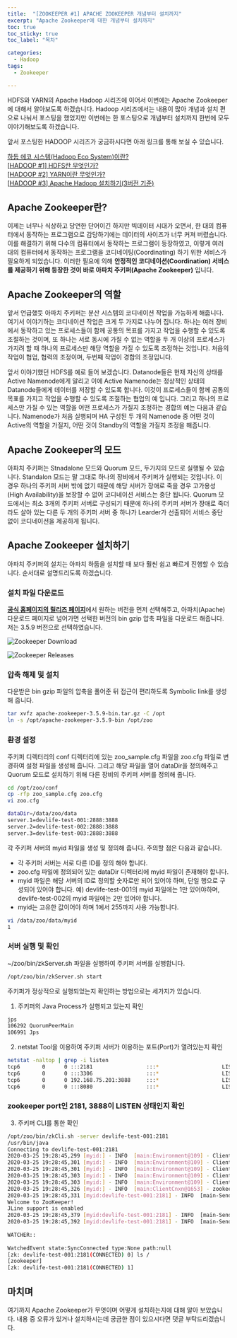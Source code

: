 ```yaml
---
title:  "[ZOOKEEPER #1] APACHE ZOOKEEPER 개념부터 설치까지"
excerpt: "Apache Zookeeper에 대한 개념부터 설치까지"
toc: true
toc_sticky: true
toc_label: "목차"

categories:
  - Hadoop
tags:
  - Zookeeper

---
```


HDFS와 YARN의 Apache Hadoop 시리즈에 이어서 이번에는 Apache Zookeeper에 대해서 알아보도록 하겠습니다. Hadoop 시리즈에서는 내용이 많아 개념과 설치 편으로 나눠서 포스팅을 했었지만 이번에는 한 포스팅으로 개념부터 설치까지 한번에 모두 이야기해보도록 하겠습니다. 



앞서 포스팅한 HADOOP 시리즈가 궁금하시다면 아래 링크를 통해 보실 수 있습니다.



[하둡 에코 시스템(Hadoop Eco System)이란?](https://onestep-log.com/hadoop/hadoop-eco/)  
[[HADOOP #1\] HDFS란 무엇인가?](https://onestep-log.com/hadoop/hdfs/)  
[[HADOOP #2\] YARN이란 무엇인가?](https://onestep-log.com/hadoop/yarn/)  
[[HADOOP #3\] Apache Hadoop 설치하기(3버전 기준)](https://onestep-log.com/hadoop/install-hadoop/)  



## Apache Zookeeper란?

이제는 너무나 식상하고 당연한 단어이긴 하지만 빅데이터 시대가 오면서, 한 대의 컴퓨터에서 동작하는 프로그램으로 감당하기에는 데이터의 사이즈가 너무 커져 버렸습니다. 이를 해결하기 위해 다수의 컴퓨터에서 동작하는 프로그램이 등장하였고, 이렇게 여러 대의 컴퓨터에서 동작하는 프로그램을 코디네이팅(Coordinating) 하기 위한 서비스가 필요하게 되었습니다. 이러한 필요에 의해 **안정적인 코디네이션(Coordination) 서비스를 제공하기 위해 등장한 것이 바로 아파치 주키퍼(Apache Zookeeper)** 입니다.



## Apache Zookeeper의 역할

앞서 언급했듯 아파치 주키퍼는 분산 시스템의 코디네이션 작업을 가능하게 해줍니다. 여기서 이야기하는 코디네이션 작업은 크게 두 가지로 나누어 집니다. 하나는 여러 장비에서 동작하고 있는 프로세스들이 함께 공통의 목표를 가지고 작업을 수행할 수 있도록 조절하는 것이며, 또 하나는 서로 동시에 가질 수 없는 역할을 두 개 이상의 프로세스가 가지려 할 때 하나의 프로세스만 해당 역할을 가질 수 있도록 조정하는 것입니다. 처음의 작업이 협업, 협력의 조정이며, 두번째 작업이 경합의 조정입니다.



앞서 이야기했던 HDFS를 예로 들어 보겠습니다. Datanode들은 현재 자신의 상태를 Active Namenode에게 알리고 이에 Active Namenode는 정상적인 상태의 Datanode들에게 데이터를 저장할 수 있도록 합니다. 이것이 프로세스들이 함께 공통의 목표를 가지고 작업을 수행할 수 있도록 조절하는 협업의 예 입니다. 그리고 하나의 프로세스만 가질 수 있는 역할을 어떤 프로세스가 가질지 조정하는 경합의 예는 다음과 같습니다. Namenode가 처음 실행되며 HA 구성된 두 개의 Namenode 중 어떤 것이 Active의 역할을 가질지, 어떤 것이 Standby의 역할을 가질지 조정을 해줍니다.



## Apache Zookeeper의 모드

아파치 주키퍼는 Stnadalone 모드와 Quorum 모드, 두가지의 모드로 실행될 수 있습니다. Standalon 모드는 말 그대로 하나의 장비에서 주키퍼가 실행되는 것입니다. 이 경우 하나의 주키퍼 서버 밖에 없기 때문에 해당 서버가 장애로 죽을 경우 고가용성(High Availability)을 보장할 수 없어 코디네이션 서비스는 중단 됩니다. Quorum 모드에서는 최소 3개의 주키퍼 서버로 구성되기 때문에 하나의 주키퍼 서버가 장애로 죽더라도 살아 있는 다른 두 개의 주키퍼 서버 중 하나가 Learder가 선출되어 서비스 중단 없이 코디네이션을 제공하게 됩니다.



## Apache Zookeeper 설치하기

아파치 주키퍼의 설치는 아파치 하둡을 설치할 때 보다 훨씬 쉽고 빠르게 진행할 수 있습니다. 순서대로 설명드리도록 하겠습니다.

### 설치 파일 다운로드

[**공식 홈페이지의 릴리즈 페이지**](https://zookeeper.apache.org/releases.html)에서 원하는 버전을 먼저 선택해주고, 아파치(Apache) 다운로드 페이지로 넘어가면 선택한 버전의 bin gzip 압축 파일을 다운로드 해줍니다. 저는 3.5.9 버전으로 선택하였습니다.  

![Zookeeper Download](https://drive.google.com/uc?export=view&id=11MPJxR4WbDsSTfLeqPF3K8SMoGh30sA8)

![Zookeeper Releases](https://drive.google.com/uc?export=view&id=1webN03P8LERIEberk_O57geyuK0q0zg2)


### 압축 해제 및 설치
다운받은 bin gzip 파일의 압축을 풀어준 뒤 접근이 편리하도록 Symbolic link를 생성해 줍니다.

```bash
tar xvfz apache-zookeeper-3.5.9-bin.tar.gz -C /opt
ln -s /opt/apache-zookeeper-3.5.9-bin /opt/zoo
```

### 환경 설정

주키퍼 디렉터리의 conf 디렉터리에 있는 zoo_sample.cfg 파일을 zoo.cfg 파일로 변경하여 설정 파일을 생성해 줍니다. 그리고 해당 파일을 열어 dataDir을 정의해주고 Quorum 모드로 설치하기 위해 다른 장비의 주키퍼 서버를 정의해 줍니다.

```bash
cd /opt/zoo/conf
cp -rfp zoo_sample.cfg zoo.cfg
vi zoo.cfg  

dataDir=/data/zoo/data
server.1=devlife-test-001:2888:3888
server.2=devlife-test-002:2888:3888
server.3=devlife-test-003:2888:3888
```

각 주키퍼 서버의 myid 파일을 생성 및 정의해 줍니다. 주의할 점은 다음과 같습니다.

- 각 주키퍼 서버는 서로 다른 ID를 정의 해야 합니다. 
- zoo.cfg 파일에 정의되어 있는 dataDir 디렉터리에 myid 파일이 존재해야 합니다. 
- myid 파일은 해당 서버의 ID로 정의할 숫자로만 되어 있어야 하며, 단일 행으로 구성되어 있어야 합니다.
  예) devlife-test-001의 myid 파일에는 1만 있어야하며, devlife-test-002의 myid 파일에는 2만 있어야 합니다.
- myid는 고유한 값이어야 하며 1에서 255까지 사용 가능합니다.

```bash
vi /data/zoo/data/myid
1
```

### 서버 실행 및 확인

~/zoo/bin/zkServer.sh 파일을 실행하여 주키퍼 서버를 실행합니다.

```bash
/opt/zoo/bin/zkServer.sh start
```

주키퍼가 정상적으로 실행되었는지 확인하는 방법으로는 세가지가 있습니다.

1. 주키퍼의 Java Process가 실행되고 있는지 확인

```bash
jps
106292 QuorumPeerMain
106991 Jps
```

2. netstat Tool을 이용하여 주키퍼 서버가 이용하는 포트(Port)가 열려있는지 확인

```bash
netstat -naltop | grep -i listen
tcp6       0      0 :::2181                 :::*                    LISTEN      106929/java      off (0.00/0/0)
tcp6       0      0 :::3306                 :::*                    LISTEN      -                off (0.00/0/0)
tcp6       0      0 192.168.75.201:3888     :::*                    LISTEN      106929/java      off (0.00/0/0)
tcp6       0      0 :::8080                 :::*                    LISTEN      106929/java      off (0.00/0/0)
```

### zookeeper port인 2181, 3888이 LISTEN 상태인지 확인

3. 주키퍼 CLI를 통한 확인

```bash
/opt/zoo/bin/zkCli.sh -server devlife-test-001:2181
/usr/bin/java
Connecting to devlife-test-001:2181
2020-03-25 19:28:45,299 [myid:] - INFO  [main:Environment@109] - Client environment:zookeeper.version=3.5.7-f0fdd52973d373ffd9c86b81d99842dc2c7f660e, built on 02/10/2020 11:30 GMT
2020-03-25 19:28:45,301 [myid:] - INFO  [main:Environment@109] - Client environment:host.name=devlife-test-002
2020-03-25 19:28:45,301 [myid:] - INFO  [main:Environment@109] - Client environment:java.version=1.8.0_242
2020-03-25 19:28:45,303 [myid:] - INFO  [main:Environment@109] - Client environment:java.vendor=Private Build
2020-03-25 19:28:45,303 [myid:] - INFO  [main:Environment@109] - Client environment:java.home=/usr/lib/jvm/java-8-openjdk-amd64/jre
2020-03-25 19:28:45,326 [myid:] - INFO  [main:ClientCnxn@1653] - zookeeper.request.timeout value is 0. feature enabled=
2020-03-25 19:28:45,331 [myid:devlife-test-001:2181] - INFO  [main-SendThread(devlife-test-001:2181):ClientCnxn$SendThread@1112] - Opening socket connection to server devlife-test-001/195.169.33.201:2181. Will not attempt to authenticate using SASL (unknown error)
Welcome to ZooKeeper!
JLine support is enabled
2020-03-25 19:28:45,379 [myid:devlife-test-001:2181] - INFO  [main-SendThread(devlife-test-001:2181):ClientCnxn$SendThread@959] - Socket connection established, initiating session, client: /195.169.33.201:60280, server: devlife-test-001/195.169.33.201:2181
2020-03-25 19:28:45,392 [myid:devlife-test-001:2181] - INFO  [main-SendThread(devlife-test-001:2181):ClientCnxn$SendThread@1394] - Session establishment complete on server devlife-test-001/195.169.33.201:2181, sessionid = 0x1000a8569a70001, negotiated timeout = 30000
  
WATCHER::
  
WatchedEvent state:SyncConnected type:None path:null
[zk: devlife-test-001:2181(CONNECTED) 0] ls /
[zookeeper]
[zk: devlife-test-001:2181(CONNECTED) 1]
```



## 마치며

여기까지 Apache Zookeeper가 무엇이며 어떻게 설치하는지에 대해 알아 보았습니다. 내용 중 오류가 있거나 설치하시는데 궁금한 점이 있으시다면 댓글 부탁드리겠습니다.
